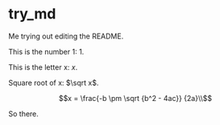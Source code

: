 # try_md
Me trying out editing the README.

This is the number 1: $1$.

This is the letter x: $x$.

Square root of x: $\sqrt x$.

```math
x = \frac{-b \pm \sqrt {b^2 - 4ac}} {2a}\\
```

So there.
